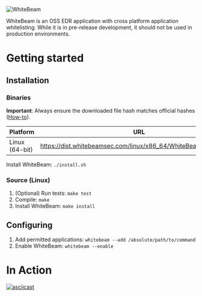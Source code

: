 ![WhiteBeam](https://gist.githubusercontent.com/noproto/ea7d62cd578afdd1bac2e96078c0e6b2/raw/cf895a5fef1f2295671653ece9155f4e1f0478e4/WhiteBeam.svg?sanitize=true)

WhiteBeam is an OSS EDR application with cross platform application whitelisting. While it is in pre-release development, it should not be used in production environments.

# Getting started

## Installation

### Binaries

**Important**: Always ensure the downloaded file hash matches official hashes ([How-to](https://github.com/noproto/WhiteBeam/wiki/Verifying-file-hashes)).

| Platform       | URL                                                                | Hash(es) |
| -------------- | ------------------------------------------------------------------ | -------- |
| Linux (64-bit) | https://dist.whitebeamsec.com/linux/x86_64/WhiteBeam_latest.tar.gz | [SHA-256](https://dist.whitebeamsec.com/linux/x86_64/WhiteBeam_latest.SHA256) |

Install WhiteBeam: `./install.sh`

### Source (Linux)

1. (Optional) Run tests:
`make test`
2. Compile:
`make`
3. Install WhiteBeam:
`make install`

## Configuring

1. Add permitted applications:
`whitebeam --add /absolute/path/to/command`
2. Enable WhiteBeam:
`whitebeam --enable`

# In Action

[![asciicast](https://asciinema.org/a/269329.svg)](https://asciinema.org/a/269329)
